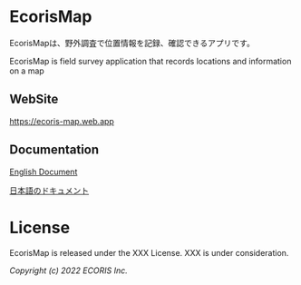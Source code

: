 EcorisMap
===================================
EcorisMapは、野外調査で位置情報を記録、確認できるアプリです。

EcorisMap is field survey application that records locations and information on a map


  
WebSite
-------------

https://ecoris-map.web.app


Documentation
-------------

  [English Document](https://ecoris-map.web.app/manual_en.html)
  
  [日本語のドキュメント](https://ecoris-map.web.app/manual_ja.html)


License
=======

 EcorisMap is released under the XXX License. XXX is under consideration.

_Copyright (c) 2022 ECORIS Inc._
